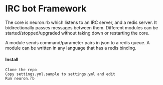 IRC bot Framework
=================

The core is neuron.rb which listens to an IRC server, and a redis server. It bidirectionally passes messages between them. Different modules can be started/stopped/upgraded without taking down or restarting the core.

A module sends command/parameter pairs in json to a redis queue. A module can be written in any language that has a redis binding.

#### Install

    Clone the repo
    Copy settings.yml.sample to settings.yml and edit
    Run neuron.rb
    